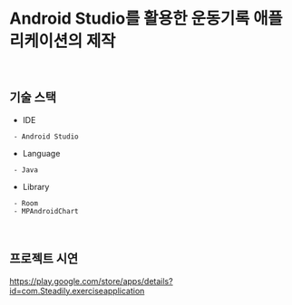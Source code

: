 # Android Studio를 활용한 운동기록 애플리케이션의 제작
</br>

## 기술 스택
* IDE
```
 - Android Studio
```
* Language
```
 - Java
```
* Library
```
 - Room
 - MPAndroidChart
```
</br>

## 프로젝트 시연
https://play.google.com/store/apps/details?id=com.Steadily.exerciseapplication
